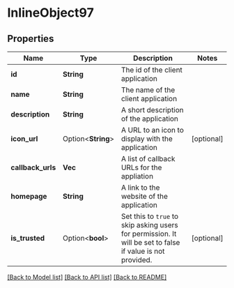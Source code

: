 # InlineObject97

## Properties

Name | Type | Description | Notes
------------ | ------------- | ------------- | -------------
**id** | **String** | The id of the client application | 
**name** | **String** | The name of the client application | 
**description** | **String** | A short description of the application | 
**icon_url** | Option<**String**> | A URL to an icon to display with the application | [optional]
**callback_urls** | **Vec<String>** | A list of callback URLs for the appliation | 
**homepage** | **String** | A link to the website of the application | 
**is_trusted** | Option<**bool**> | Set this to `true` to skip asking users for permission. It will be set to false if value is not provided. | [optional]

[[Back to Model list]](../README.md#documentation-for-models) [[Back to API list]](../README.md#documentation-for-api-endpoints) [[Back to README]](../README.md)


